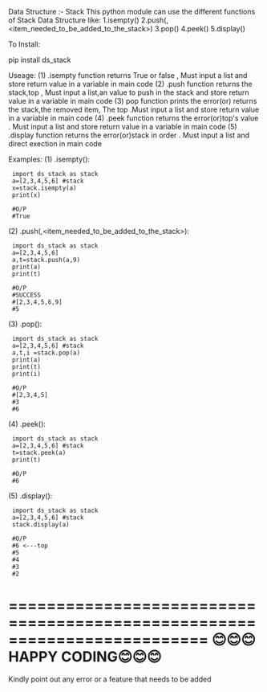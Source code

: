 Data Structure :- Stack
This python module can use the different functions of Stack Data Structure
like:
1.isempty(<Stack>)
2.push(<Stack>,<item_needed_to_be_added_to_the_stack>)
3.pop(<Stack>)
4.peek(<Stack>)
5.display(<Stack>)

To Install:

   pip install ds_stack

Useage:
(1) .isempty function returns True or false , Must input a list and store return value in a variable in main code
(2) .push function returns the stack,top , Must input a list,an value to push in the stack  and store return value in a variable in main code
(3) pop function prints the error(or) returns the stack,the removed item, The top .Must input a list and store return value in a variable in main code
(4) .peek function returns the error(or)top's value . Must input a list and store return value in a variable in main code
(5) .display function returns the error(or)stack in order . Must input a list and direct exection in main code


Examples:
(1) .isempty(<Stack>):

     import ds_stack as stack
     a=[2,3,4,5,6] #stack
     x=stack.isempty(a)
     print(x)  

     #O/P
     #True
(2) .push(<Stack>,<item_needed_to_be_added_to_the_stack>):

     import ds_stack as stack
     a=[2,3,4,5,6]
     a,t=stack.push(a,9)
     print(a)
     print(t)  

     #O/P
     #SUCCESS
     #[2,3,4,5,6,9]
     #5
(3) .pop(<Stack>):

     import ds_stack as stack
     a=[2,3,4,5,6] #stack
     a,t,i =stack.pop(a)
     print(a)  
     print(t)
     print(i)

     #O/P
     #[2,3,4,5]
     #3
     #6
(4) .peek(<Stack>):

     import ds_stack as stack
     a=[2,3,4,5,6] #stack
     t=stack.peek(a)
     print(t)  

     #O/P
     #6
(5) .display(<Stack>):

     import ds_stack as stack
     a=[2,3,4,5,6] #stack
     stack.display(a) 

     #O/P
     #6 <---top
     #5
     #4
     #3
     #2

=========================================================================
                    😊😊😊 HAPPY CODING😊😊😊
=========================================================================

Kindly point out any error or a feature that needs to be added